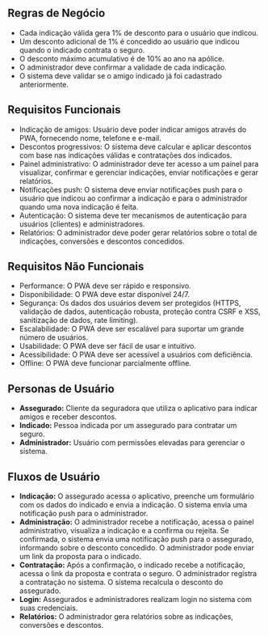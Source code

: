 ## Regras de Negócio
* Cada indicação válida gera 1% de desconto para o usuário que indicou.
* Um desconto adicional de 1% é concedido ao usuário que indicou quando o indicado contrata o seguro.
* O desconto máximo acumulativo é de 10% ao ano na apólice.
* O administrador deve confirmar a validade de cada indicação.
* O sistema deve validar se o amigo indicado já foi cadastrado anteriormente.


## Requisitos Funcionais
* Indicação de amigos: Usuário deve poder indicar amigos através do PWA, fornecendo nome, telefone e e-mail.
* Descontos progressivos: O sistema deve calcular e aplicar descontos com base nas indicações válidas e contratações dos indicados.
* Painel administrativo: O administrador deve ter acesso a um painel para visualizar, confirmar e gerenciar indicações, enviar notificações e gerar relatórios.
* Notificações push: O sistema deve enviar notificações push para o usuário que indicou ao confirmar a indicação e para o administrador quando uma nova indicação é feita.
* Autenticação: O sistema deve ter mecanismos de autenticação para usuários (clientes) e administradores.
* Relatórios: O administrador deve poder gerar relatórios sobre o total de indicações, conversões e descontos concedidos.


## Requisitos Não Funcionais
* Performance: O PWA deve ser rápido e responsivo.
* Disponibilidade: O PWA deve estar disponível 24/7.
* Segurança: Os dados dos usuários devem ser protegidos (HTTPS, validação de dados, autenticação robusta, proteção contra CSRF e XSS, sanitização de dados, rate limiting).
* Escalabilidade: O PWA deve ser escalável para suportar um grande número de usuários.
* Usabilidade: O PWA deve ser fácil de usar e intuitivo.
* Acessibilidade: O PWA deve ser acessível a usuários com deficiência.
* Offline: O PWA deve funcionar parcialmente offline.


## Personas de Usuário
* **Assegurado:** Cliente da seguradora que utiliza o aplicativo para indicar amigos e receber descontos.
* **Indicado:** Pessoa indicada por um assegurado para contratar um seguro.
* **Administrador:** Usuário com permissões elevadas para gerenciar o sistema.


## Fluxos de Usuário
* **Indicação:** O assegurado acessa o aplicativo, preenche um formulário com os dados do indicado e envia a indicação. O sistema envia uma notificação push para o administrador.
* **Administração:** O administrador recebe a notificação, acessa o painel administrativo, visualiza a indicação e a confirma ou rejeita. Se confirmada, o sistema envia uma notificação push para o assegurado, informando sobre o desconto concedido.  O administrador pode enviar um link da proposta para o indicado.
* **Contratação:** Após a confirmação, o indicado recebe a notificação, acessa o link da proposta e contrata o seguro.  O administrador registra a contratação no sistema.  O sistema recalcula o desconto do assegurado.
* **Login:** Assegurados e administradores realizam login no sistema com suas credenciais.
* **Relatórios:** O administrador gera relatórios sobre as indicações, conversões e descontos.

